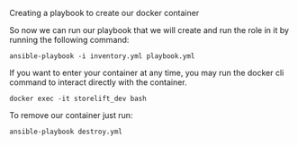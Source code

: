 Creating a playbook to create our docker container


So now we can run our playbook that we will create and run the role in it by running the following command:

```
ansible-playbook -i inventory.yml playbook.yml

```

If you want to enter your container at any time, you may run the docker cli command to interact directly with the container.

```
docker exec -it storelift_dev bash

```


To remove our container just run:

```
ansible-playbook destroy.yml
```